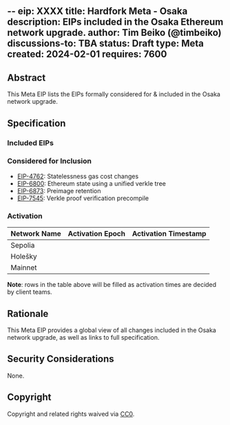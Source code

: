--
eip: XXXX
title: Hardfork Meta - Osaka
description: EIPs included in the Osaka Ethereum network upgrade.
author: Tim Beiko (@timbeiko)
discussions-to: TBA 
status: Draft
type: Meta
created: 2024-02-01
requires: 7600
---

## Abstract

This Meta EIP lists the EIPs formally considered for & included in the Osaka network upgrade. 

## Specification

### Included EIPs 

### Considered for Inclusion

* [EIP-4762](./eip-4762.md): Statelessness gas cost changes
* [EIP-6800](./eip-6800.md): Ethereum state using a unified verkle tree
* [EIP-6873](./eip-6873.md): Preimage retention
* [EIP-7545](./eip-7545.md): Verkle proof verification precompile


### Activation 

| Network Name     | Activation Epoch | Activation Timestamp |
|------------------|------------------|----------------------|
| Sepolia          |                  |                      |
| Holešky          |                  |                      |
| Mainnet          |                  |                      |

**Note**: rows in the table above will be filled as activation times are decided by client teams. 

## Rationale

This Meta EIP provides a global view of all changes included in the Osaka network upgrade, as well as links to full specification. 

## Security Considerations

None.

## Copyright

Copyright and related rights waived via [CC0](../LICENSE.md).
